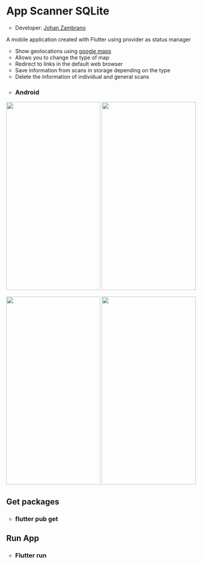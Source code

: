 <h1>App Scanner SQLite</h1>
<ul>
  <li type="circle">Developer: <a href="https://www.linkedin.com/in/johan-zambrano-b537501bb/">Johan Zambrano</a></li>
</ul>

A mobile application created with Flutter using provider as status manager
<ul>
  <li type="circle">Show geolocations using <a href="https://www.google.com.ec/maps/">google maps</a></li>
  <li type="circle">Allows you to change the type of map</li>
  <li type="circle">Redirect to links in the default web browser</li>
  <li type="circle">Save information from scans in storage depending on the type</li>
  <li type="circle">Delete the information of individual and general scans</li>  
</ul>

<ul>
  <li type="circle"><h3>Android</h3></li>
</ul>

<p align="center">
<img src="https://user-images.githubusercontent.com/25967495/134726386-7c350f15-2e48-49b8-b500-b1c8a92a79c4.jpg" width="250" height="500">
<img src="https://user-images.githubusercontent.com/25967495/134726404-54b7501e-753d-474e-b1c1-78886c30572f.jpg" width="250" height="500">
</p>
<p align="center">
<img src="https://user-images.githubusercontent.com/25967495/134726409-cf4406de-173d-495d-bb87-bd33722287f4.jpg" width="250" height="500">
<img src="https://user-images.githubusercontent.com/25967495/134726416-e8702d8e-01b9-41a4-b4db-8f157f0bbf79.jpg" width="250" height="500">
</p>

<h2>Get packages</h2>
<ul>
  <li type="circle"><h3>flutter pub get</h3></li>
</ul>

<h2>Run App</h2>
<ul>
  <li type="circle"><h3>Flutter run</h3></li>
</ul>
